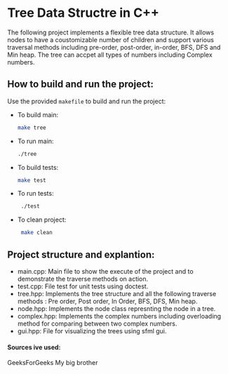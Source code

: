 # Tree Data Structre in C++
The following project implements a flexible tree data structure.
It allows nodes to have a coustomizable number of children and support various traversal methods including pre-order, post-order, in-order, BFS, DFS and Min heap.
The tree can accpet all types of numbers including Complex numbers.

## How to build and run the project:
Use the provided `makefile` to build and run the project:

   - To build main:
     ```bash
     make tree
     ```
  - To run main:
    ```bash
    ./tree
    ```
  - To build tests:
    ```bash
    make test
    ```
      
  - To run tests:
    ```bash
     ./test
    ```
      
 - To clean project:
    ```bash
     make clean
    ```
        

## Project structure and explantion:
- main.cpp:
  Main file to show the execute of the project and to demonstrate the traverse methods on action.
- test.cpp:
  File test for unit tests using doctest.
- tree.hpp:
  Implements the tree structure and all the following traverse methods :
  Pre order, Post order, In Order, BFS, DFS, Min heap.
- node.hpp:
  Implements the node class represnting the node in a tree.
- complex.hpp:
  Implements the complex numbers including overloading method for comparing between two complex numbers.
- gui.hpp:
  File for visualizing the trees using sfml gui.



#### Sources ive used:
GeeksForGeeks
My big brother
